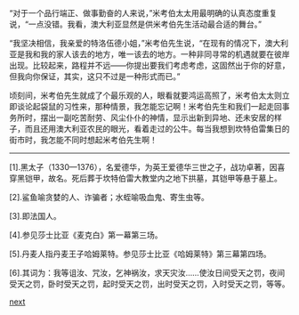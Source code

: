 
“对于一个品行端正、做事勤奋的人来说，”米考伯太太用最明确的认真态度重复说，“一点没错。我看，澳大利亚显然是供米考伯先生活动最合适的舞台。”

“我坚决相信，我亲爱的特洛伍德小姐，”米考伯先生说，“在现有的情况下，澳大利亚是我和我的家人该去的地方，唯一该去的地方。一种非同寻常的机遇就要在彼岸出现。比较起来，路程并不远——你提出要我们考虑考虑，这固然出于你的好意，但我向你保证，其实，这只不过是一种形式而已。”

顷刻间，米考伯先生就成了个最乐观的人，眼看就要鸿运高照了，米考伯太太则立即谈论起袋鼠的习性来，那种情景，我怎能忘记啊！米考伯先生和我们一起走回事务所时，摆出一副吃苦耐劳、风尘仆仆的神情，显示出新到异地、还未安居的样子，而且还用澳大利亚农民的眼光，看着走过的公牛。每当我想到坎特伯雷集日的街市时，我怎能不同时想起米考伯先生啊！

* * *

[1].黑太子（1330—1376），名爱德华，为英王爱德华三世之子，战功卓著，因喜穿黑铠甲，故名。死后葬于坎特伯雷大教堂内之地下拱墓，其铠甲等悬于墓上。

[2].鲨鱼喻贪婪的人、诈骗者；水蛭喻吸血鬼、寄生虫等。

[3].即法国人。

[4].参见莎士比亚《麦克白》第一幕第三场。

[5].丹麦人指丹麦王子哈姆莱特。参见莎士比亚《哈姆莱特》第三幕第四场。

[6].其词为：我等诅汝、咒汝，乞神祸汝，求天灾汝……使汝日间受天之罚，夜间受天之罚，卧时受天之罚，起时受天之罚，出时受天之罚，入时受天之罚，等等。

[next](page675.md)